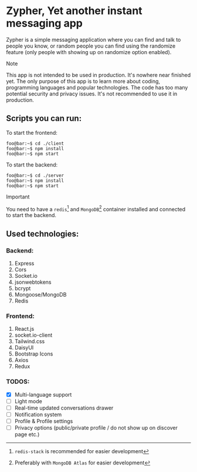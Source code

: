 
# Zypher, Yet another instant messaging app

Zypher is a simple messaging application where you can find and talk to people you know, or random people you can find using the randomize feature (only people with showing up on randomize option enabled).

> [!NOTE]
> This app is not  intended to be used in production. It's nowhere near finished yet. The only purpose of this app is to learn more about coding, programming languages and popular technologies. The code has too many potential security and privacy issues. It's not recommended to use it in production.

## Scripts you can run:
To start the frontend:

```console
foo@bar:~$ cd ./client
foo@bar:~$ npm install
foo@bar:~$ npm start
```
To start the backend:

```console
foo@bar:~$ cd ./server
foo@bar:~$ npm install
foo@bar:~$ npm start
```

> [!IMPORTANT]
> You need to have a `redis`[^1] and `MongoDB`[^2] container installed and connected to start the backend.

[^1]: `redis-stack` is recommended for easier development
[^2]: Preferably with `MongoDB Atlas` for easier development

## Used technologies:

### Backend:

1. Express
2. Cors
3. Socket.io
4. jsonwebtokens
5. bcrypt
6. Mongoose/MongoDB
7. Redis

### Frontend:

1. React.js
2. socket.io-client
4. Tailwind.css
5. DaisyUI
6. Bootstrap Icons
7. Axios
8. Redux

### TODOS:
- [x] Multi-language support
- [ ] Light mode
- [ ] Real-time updated conversations drawer
- [ ] Notification system
- [ ] Profile & Profile settings
- [ ] Privacy options (public/private profile / do not show up on discover page etc.)
